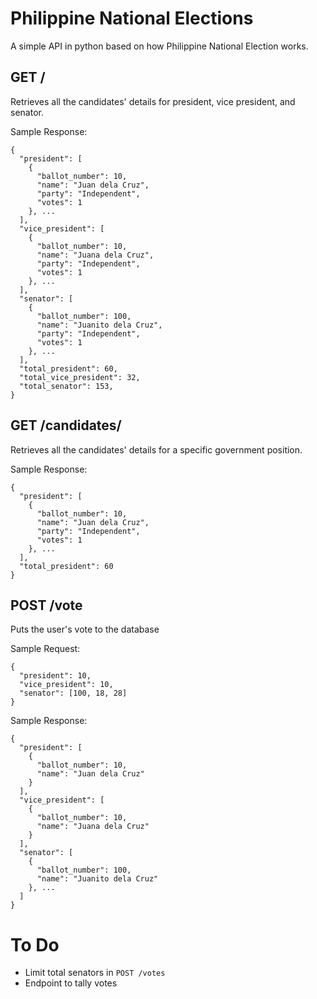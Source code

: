 # Philippine National Elections
A simple API in python based on how Philippine National Election works.

## GET /
Retrieves all the candidates' details for president, vice president, and senator.

Sample Response:
```
{
  "president": [
    {
      "ballot_number": 10,
      "name": "Juan dela Cruz",
      "party": "Independent",
      "votes": 1
    }, ...
  ],
  "vice_president": [
    {
      "ballot_number": 10,
      "name": "Juana dela Cruz",
      "party": "Independent",
      "votes": 1
    }, ...
  ],
  "senator": [
    {
      "ballot_number": 100,
      "name": "Juanito dela Cruz",
      "party": "Independent",
      "votes": 1
    }, ...
  ],
  "total_president": 60,
  "total_vice_president": 32,
  "total_senator": 153,
}
```

## GET /candidates/<type>
Retrieves all the candidates' details for a specific government position.
 
Sample Response:
```
{
  "president": [
    {
      "ballot_number": 10,
      "name": "Juan dela Cruz",
      "party": "Independent",
      "votes": 1
    }, ...
  ],
  "total_president": 60
}
```

## POST /vote
Puts the user's vote to the database

Sample Request:
```
{
  "president": 10,
  "vice_president": 10,
  "senator": [100, 18, 28]
}
```

Sample Response:
```
{
  "president": [
    {
      "ballot_number": 10,
      "name": "Juan dela Cruz"
    }
  ],
  "vice_president": [
    {
      "ballot_number": 10,
      "name": "Juana dela Cruz"
    }
  ],
  "senator": [
    {
      "ballot_number": 100,
      "name": "Juanito dela Cruz"
    }, ...
  ]
}
```

# To Do
- Limit total senators in ```POST /votes```
- Endpoint to tally votes
